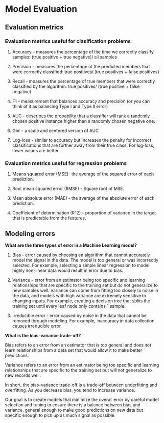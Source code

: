 # Model Evaluation

## Evaluation metrics

### Evaluation metrics useful for clasification problems

1. Accuracy - measures the percentage of the time we correctly classify samples: (true positive + true negative)/ all samples

2. Precision - measures the percentage of the predicted members that were correctly classified: true positives/ (true positives + false positives)

3. Recall - measures the percentage of true members that were correctly classified by the algorithm: true positives/ (true positive + false negative)

4. F1 - measurement that balances accuracy and precision (or you can think of it as balancing Type I and Type II error)

5. AUC - describes the probability that a classifier will rank a randomly chosen positive instance higher than a randomly chosen negative one.

6. Gini - a scale and centered version of AUC

7. Log-loss - similar to accuracy but increases the penalty for incorrect classifications that are further away from their true class. For log-loss, lower values are better.

### Evaluation metrics useful for regression problems

1. Means squared error (MSE)- the average of the squared error of each prediction.

2. Root mean squared error (RMSE) - Square root of MSE.

3. Mean absolute error (MAE) - the average of the absolute error of each prediction.

4. Coefficient of determination (R^2) - proportion of variance in the target that is predictable from the features.

## Modeling errors

**What are the three types of error in a Machine Learning model?**

1. Bias - error caused by choosing an algorithm that cannot accurately model the signal in the data. The model is too general or was incorrectly selected. For example, selecting a simple linear regression to model highly non-linear data would result in error due to bias.

2. Variance - error from an estimator being too specific and learning relationships that are specific to the training set but do not generalize to new samples well. Variance can come from fitting too closely to noise in the data, and models with high variance are extremely sensitive to changing inputs.  For example, creating a decision tree that splits the training set until every leaf node only contains 1 sample.

3. Irreducible error - error caused by noise in the data that cannot be removed through modeling. For example, inaccuracy in data collection causes irreducible error.


**What is the bias-variance trade-off?**

Bias refers to an error from an estimator that is too general and does not learn relationships from a data set that would allow it to make better predictions.

Variance refers to an error from an estimator being too specific and learning relationships that are specific to the training set but will not generalize to new records well.

In short, the bias-variance trade-off is a trade-off between underfitting and overfitting. As you decrease bias, you tend to increase variance.

Our goal is to create models that minimize the overall error by careful model selection and tuning to ensure there is a balance between bias and variance, general enough to make good predictions on new data but specific enough to pick up as much signal as possible.
